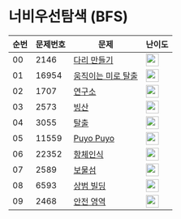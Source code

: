 # 너비우선탐색 (BFS)

| 순번 | 문제번호 | 문제 | 난이도 |
|--|---|----------------|--|
| 00 | 2146 | [다리 만들기](https://github.com/HSungHee/BaekJoon/blob/main/bfs/Main_G3_2146.java) | <img height="25px" width="25px" src="https://static.solved.ac/tier_small/13.svg"/> |
| 01 | 16954 | [움직이는 미로 탈출](https://github.com/HSungHee/BaekJoon/blob/main/bfs/Main_G4_16954.java) | <img height="25px" width="25px" src="https://static.solved.ac/tier_small/12.svg"/> |
| 02 | 1707 | [연구소](https://github.com/HSungHee/BaekJoon/blob/main/bfs/Main_G4_1707.java) | <img height="25px" width="25px" src="https://static.solved.ac/tier_small/12.svg"/> |
| 03 | 2573 | [빙산](https://github.com/HSungHee/BaekJoon/blob/main/bfs/Main_G4_2573.java) | <img height="25px" width="25px" src="https://static.solved.ac/tier_small/12.svg"/> |
| 04 | 3055 | [탈출](https://github.com/HSungHee/BaekJoon/blob/main/bfs/Main_G4_3055.java) | <img height="25px" width="25px" src="https://static.solved.ac/tier_small/12.svg"/> |
| 05 | 11559 | [Puyo Puyo](https://github.com/HSungHee/BaekJoon/blob/main/bfs/Main_G5_11559.java) | <img height="25px" width="25px" src="https://static.solved.ac/tier_small/11.svg"/> | 
| 06 | 22352 | [항체인식](https://github.com/HSungHee/BaekJoon/blob/main/bfs/Main_G5_22352.java) | <img height="25px" width="25px" src="https://static.solved.ac/tier_small/11.svg"/> | 
| 07 | 2589 | [보물섬](https://github.com/HSungHee/BaekJoon/blob/main/bfs/Main_G5_2589.java) | <img height="25px" width="25px" src="https://static.solved.ac/tier_small/11.svg"/> | 
| 08 | 6593 | [상범 빌딩](https://github.com/HSungHee/BaekJoon/blob/main/bfs/Main_G5_6593.java) | <img height="25px" width="25px" src="https://static.solved.ac/tier_small/11.svg"/> | 
| 09 | 2468 | [안전 영역](https://github.com/HSungHee/BaekJoon/blob/main/bfs/Main_S1_2468.java) | <img height="25px" width="25px" src="https://static.solved.ac/tier_small/10.svg"/> | 
